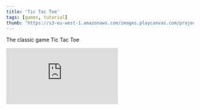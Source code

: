 ```yaml
---
title: 'Tic Tac Toe'
tags: [games, tutorial]
thumb: "https://s3-eu-west-1.amazonaws.com/images.playcanvas.com/projects/12/671439/C24512-image-75.jpg"
---
```


The classic game Tic Tac Toe

<div className="iframe-container">
    <iframe loading="lazy" src="https://playcanv.as/p/i5csiIb9/" title="Tic Tac Toe" webkitallowfullscreen="true" mozallowfullscreen="true" allow="autoplay" allowfullscreen="true" allowvr="" scrolling="no" frameborder="0" />
</div>
